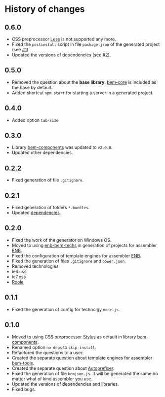 History of changes
==================

0.6.0
-----

* CSS preprocessor [Less](https://github.com/less/less.js) is not supported any more.
* Fixed the `postinstall` script in file `package.json` of the generated project (see [#1]).
* Updated the versions of dependencies (see [#2]).

0.5.0
-----

* Removed the question about the **base library**. [bem-core](http://bem.info/libs/bem-core/current/) is included as the base by default.
* Added shortcut `npm start` for starting a server in a generated project.

0.4.0
-----

* Added option `tab-size`.

0.3.0
-----

* Library [bem-components](http://bem.info/libs/bem-components/current/) was updated to `v2.0.0`.
* Updated other dependencies.

0.2.2
-----

* Fixed generation of file `.gitignore`.

0.2.1
-----

* Fixed generation of folders `*.bundles`.
* Updated [dependencies](https://github.com/bem/generator-bem-stub/commit/7113c13541c36ed510f259a5767747c12ef85624).

0.2.0
-----

* Fixed the work of the generator on Windows OS.
* Moved to using [enb-bem-techs](http://ru.bem.info/tools/bem/enb-bem-techs/) in generation of projects for assembler [ENB](https://github.com/enb-make/enb).
* Fixed the configuration of template engines for assembler [ENB](https://github.com/enb-make/enb).
* Fixed the generation of files `.gitignore` and `bower.json`.
* Removed technologies:
 * ie6.css
 * ie7.css
 * [Roole](https://github.com/curvedmark/roole)

0.1.1
-----

* Fixed the generation of config for technolgy `node.js`.

0.1.0
-----

* Moved to using CSS preprocessor [Stylus](https://github.com/LearnBoost/stylus) as default in library [bem-components](http://bem.info/libs/bem-components/current/).
* Renamed option `no-deps` to `skip-install`.
* Refactored the questions to a user:
 * Created the separate question about template engines for assembler [bem-tools](http://bem.info/tools/bem/bem-tools/).
 * Created the separate question about [Autoprefixer](https://github.com/postcss/autoprefixer).
* Fixed the generation of file `bemjson.js`. It will be generated the same no matter what of kind assembler you use.
* Updated the versions of dependencies and libraries.
* Fixed bugs.

[#1]: https://github.com/bem/generator-bem-stub/issues/107
[#2]: https://github.com/bem/generator-bem-stub/pull/114/files
